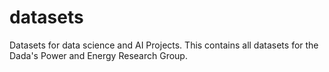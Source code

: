 # datasets
Datasets for data science and AI Projects. This contains all datasets for the Dada's Power and Energy Research Group.
